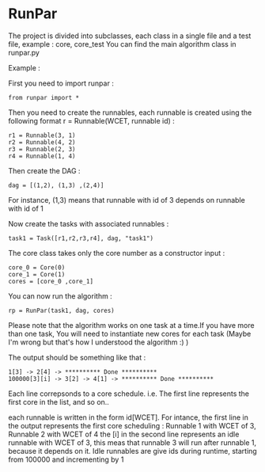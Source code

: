 # RunPar
The project is divided into subclasses, each class in a single file and a test file, example : core, core_test
You can find the main algorithm class in runpar.py

Example :

First you need to import runpar :
```
from runpar import *
```

Then you need to create the runnables, each runnable is created using the following format
r = Runnable(WCET, runnable id) :
```
r1 = Runnable(3, 1)
r2 = Runnable(4, 2)
r3 = Runnable(2, 3)
r4 = Runnable(1, 4)
```

Then create the DAG :
```
dag = [(1,2), (1,3) ,(2,4)]
```

For instance,  (1,3) means that runnable with id of 3 depends on runnable with id of 1

Now create the tasks with associated runnables :

```
task1 = Task([r1,r2,r3,r4], dag, "task1")
```

The core class takes only the core number as a constructor input :

```
core_0 = Core(0)
core_1 = Core(1)
cores = [core_0 ,core_1]
```


You can now run the algorithm :

```
rp = RunPar(task1, dag, cores)
```

Please note that the algorithm works on one task at a time.If you have more than one task,
You will need to instantiate new cores for each task (Maybe I'm wrong but that's how I understood the algorithm :) )

The output should be something like that : 

```
1[3] -> 2[4] -> ********** Done **********
100000[3][i] -> 3[2] -> 4[1] -> ********** Done **********
```

Each line correpsonds to a core schedule. i.e. The first line represents the first core in the list, and so on..

each runnable is written in the form id[WCET]. 
For intance, the first line in the output represents the first core scheduling :
Runnable 1 with WCET of 3, Runnable 2 with WCET of 4
the [i] in the second line represents an idle runnable with WCET of 3, this meas
that runnable 3 will run after runnable 1, because it depends on it.
Idle runnables are give ids during runtime, starting from 100000 and incrementing by 1

